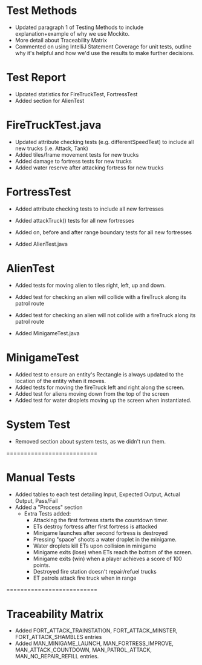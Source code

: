# Test Methods
- Updated paragraph 1 of Testing Methods to include explanation+example of why we use Mockito.
- More detail about Traceability Matrix
- Commented on using IntelliJ Statement Coverage for unit tests, outline why it's helpful and how we'd use the results to make further decisions.

# Test Report
- Updated statistics for FireTruckTest, FortressTest
- Added section for AlienTest

# FireTruckTest.java
- Updated attribute checking tests (e.g. differentSpeedTest) to include all new trucks (i.e. Attack, Tank)
- Added tiles/frame movement tests for new trucks
- Added damage to fortress tests for new trucks
- Added water reserve after attacking fortress for new trucks

# FortressTest
- Added attribute checking tests to include all new fortresses
- Added attackTruck() tests for all new fortresses
- Added on, before and after range boundary tests for all new fortresses

- Added AlienTest.java
# AlienTest
- Added tests for moving alien to tiles right, left, up and down.
- Added test for checking an alien will collide with a fireTruck along its patrol route
- Added test for checking an alien will not collide with a fireTruck along its patrol route

- Added MinigameTest.java
# MinigameTest
- Added test to ensure an entity's Rectangle is always updated to the location of the entity when it moves.
- Added tests for moving the fireTruck left and right along the screen.
- Added test for aliens moving down from the top of the screen
- Added test for water droplets moving up the screen when instantiated.

# System Test
- Removed section about system tests, as we didn't run them.

==========================

# Manual Tests
- Added tables to each test detailing Input, Expected Output, Actual Output, Pass/Fail
- Added a "Process" section
  - Extra  Tests added:
    - Attacking the first fortress starts the countdown timer.
    - ETs destroy fortress after first fortress is attacked
    - Minigame launches after second fortress is destroyed
    - Pressing "space" shoots a water droplet in the minigame.
    - Water droplets kill ETs upon collision in minigame
    - Minigame exits (lose) when ETs reach the bottom of the screen.
    - Minigame exits (win) when a player achieves a score of 100 points.
    - Destroyed fire station doesn't repair/refuel trucks
    - ET patrols attack fire truck when in range


==========================

# Traceability Matrix
- Added FORT_ATTACK_TRAINSTATION, FORT_ATTACK_MINSTER, FORT_ATTACK_SHAMBLES entries
- Added MAN_MINIGAME_LAUNCH, MAN_FORTRESS_IMPROVE, MAN_ATTACK_COUNTDOWN, MAN_PATROL_ATTACK, MAN_NO_REPAIR_REFILL entries.
